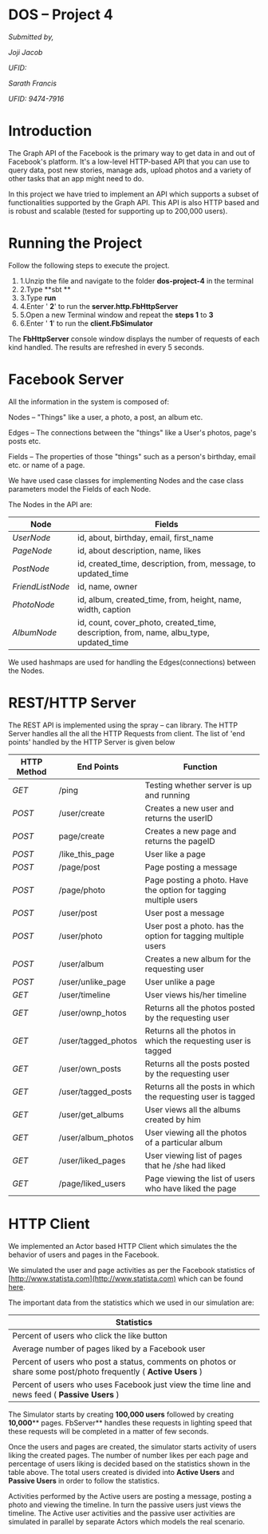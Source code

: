 # **DOS – Project 4**

_Submitted by,_

_Joji Jacob_

_UFID:_

_Sarath Francis_

_UFID: 9474-7916_

# Introduction

The Graph API of the Facebook is the primary way to get data in and out of Facebook's platform. It's a low-level HTTP-based API that you can use to query data, post new stories, manage ads, upload photos and a variety of other tasks that an app might need to do.

In this project we have tried to implement an API which supports a subset of functionalities supported by the Graph API.  This API is also HTTP based and is robust and scalable (tested for supporting up to 200,000 users).

# Running the Project

Follow the following steps to execute the project.

1. 1.Unzip the file and navigate to the folder **dos-project-4** in the terminal
2. 2.Type **sbt  **
3. 3.Type **run**
4. 4.Enter ' **2**' to run the **server.http.FbHttpServer**
5. 5.Open a new Terminal window and repeat the **steps 1** to **3**
6. 6.Enter ' **1**' to run the **client.FbSimulator**

The **FbHttpServer** console window displays the number of requests of each kind handled. The results are refreshed in every 5 seconds.

# Facebook Server

All the information in the system is composed of:

Nodes – "Things" like a user, a photo, a post, an album etc.

Edges – The connections between the "things" like a User's photos, page's posts etc.

Fields – The properties of those "things" such as a person's birthday, email etc. or name of a page.

We have used case classes for implementing Nodes and the case class parameters model the Fields of each Node.

The Nodes in the API are:

| **Node** | **Fields** |
| --- | --- |
| _UserNode_ | id, about, birthday, email, first\_name |
| _PageNode_ | id, about description, name, likes |
| _PostNode_ | id, created\_time, description, from, message, to updated\_time |
| _FriendListNode_ | id, name, owner |
| _PhotoNode_ | id, album, created\_time, from, height, name, width, caption |
| _AlbumNode_ | id, count, cover\_photo, created\_time, description, from, name, albu\_type, updated\_time |



 We used hashmaps are used for handling the Edges(connections) between the Nodes.



# REST/HTTP Server

The REST API is implemented using the spray – can library. The HTTP Server handles all the all the HTTP Requests from client. The list of 'end points' handled by the HTTP Server is given below



| **HTTP Method** | **End Points** | **Function** |
| --- | --- | --- |
| _GET_ | /ping | Testing whether server is up and running |
| _POST_ | /user/create | Creates a new user and returns the userID |
| _POST_ | page/create | Creates a new page and returns the pageID |
| _POST_ | /like\_this\_page | User like a page |
| _POST_ | /page/post | Page posting a message |
| _POST_ | /page/photo | Page posting a photo. Have  the option for tagging multiple users |
| _POST_ | /user/post | User post a message |
| _POST_ | /user/photo | User post a photo. has the option for tagging multiple users |
| _POST_ | /user/album | Creates a new album for the requesting user |
| _POST_ | /user/unlike\_page | User unlike a page |
| _GET_ | /user/timeline | User views his/her timeline |
| _GET_ | /user/ownp\_hotos | Returns all the photos posted by the requesting user |
| _GET_ | /user/tagged\_photos | Returns all the photos in which the requesting user is tagged |
| _GET_ | /user/own\_posts | Returns all the posts posted by the requesting user |
| _GET_ | /user/tagged\_posts | Returns all the posts in which the requesting user is tagged |
| _GET_ | /user/get\_albums | User views all  the albums created by him |
| _GET_ | /user/album\_photos | User viewing all the photos of a particular album |
| _GET_ | /user/liked\_pages | User viewing  list of pages that  he /she had liked |
| _GET_ | /page/liked\_users | Page viewing the list of users who have liked the page |



# HTTP Client

We implemented an Actor based HTTP Client which simulates the the behavior of users and pages in the Facebook.

We simulated the user and page activities as per the Facebook statistics of [http://www.statista.com](http://www.statista.com) which can be found [here](http://www.statista.com/statistics/420714/top-facebook-activities-worldwide/).

The important data from the statistics which we used in our simulation are:

| **Statistics** |
| --- |
| Percent of users who click the like button | 64% |
| Average number of pages liked by a Facebook user | 40 |
| Percent of users who post a status, comments on photos or share some post/photo frequently ( **Active Users** ) | 58% |
| Percent of users who uses Facebook just view the time line and news feed ( **Passive Users** ) | 42% |



The Simulator starts by creating **100,000 users** followed by creating **10,000**** pages. FbServer** handles these requests in lighting speed that these requests will be completed in a matter of few seconds.

Once the users and pages are created, the simulator starts activity of users liking the created pages. The number of number likes per each page and percentage of users liking is decided based on the statistics shown in the table above. The total users created is divided into **Active Users** and **Passive Users** in order to follow the statistics.

Activities performed by the Active users are posting a message, posting a photo and viewing the timeline. In turn the passive users just views the timeline. The Active user activities and the passive user activities are simulated in parallel by separate Actors which models the real scenario.